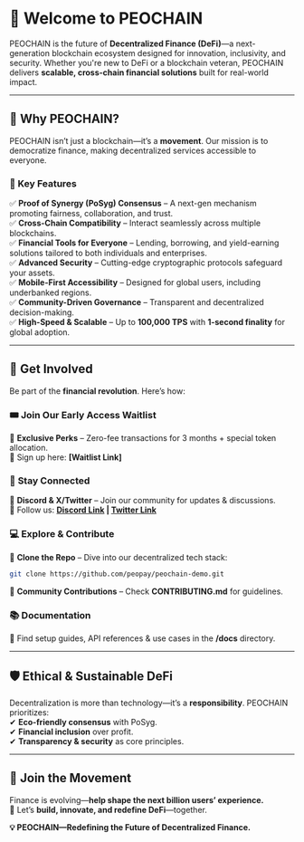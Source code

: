 # 🚀 Welcome to PEOCHAIN  

PEOCHAIN is the future of **Decentralized Finance (DeFi)**—a next-generation blockchain ecosystem designed for innovation, inclusivity, and security. Whether you're new to DeFi or a blockchain veteran, PEOCHAIN delivers **scalable, cross-chain financial solutions** built for real-world impact.

---

## 🌟 Why PEOCHAIN?  
PEOCHAIN isn’t just a blockchain—it’s a **movement**. Our mission is to democratize finance, making decentralized services accessible to everyone.  

### 🔑 Key Features  
✅ **Proof of Synergy (PoSyg) Consensus** – A next-gen mechanism promoting fairness, collaboration, and trust.  
✅ **Cross-Chain Compatibility** – Interact seamlessly across multiple blockchains.  
✅ **Financial Tools for Everyone** – Lending, borrowing, and yield-earning solutions tailored to both individuals and enterprises.  
✅ **Advanced Security** – Cutting-edge cryptographic protocols safeguard your assets.  
✅ **Mobile-First Accessibility** – Designed for global users, including underbanked regions.  
✅ **Community-Driven Governance** – Transparent and decentralized decision-making.  
✅ **High-Speed & Scalable** – Up to **100,000 TPS** with **1-second finality** for global adoption.

---

## 🤝 Get Involved  
Be part of the **financial revolution**. Here’s how:  

### 🎟️ **Join Our Early Access Waitlist**  
🔹 **Exclusive Perks** – Zero-fee transactions for 3 months + special token allocation.  
🔹 Sign up here: **[Waitlist Link]**  

### 📢 **Stay Connected**  
🔹 **Discord & X/Twitter** – Join our community for updates & discussions.  
🔹 Follow us: **[Discord Link](https://discord.gg/FqvHmnX57N) | [Twitter Link](https://x.com/peochain)**  

### 💻 **Explore & Contribute**  
🔹 **Clone the Repo** – Dive into our decentralized tech stack:  
```sh
git clone https://github.com/peopay/peochain-demo.git
```  
🔹 **Community Contributions** – Check **CONTRIBUTING.md** for guidelines.  

### 📚 **Documentation**  
🔹 Find setup guides, API references & use cases in the **/docs** directory.  

---

## 🛡️ Ethical & Sustainable DeFi  
Decentralization is more than technology—it’s a **responsibility**. PEOCHAIN prioritizes:  
✔ **Eco-friendly consensus** with PoSyg.  
✔ **Financial inclusion** over profit.  
✔ **Transparency & security** as core principles.  

---

## 🎉 Join the Movement  
Finance is evolving—**help shape the next billion users’ experience.**  
🔹 Let’s **build, innovate, and redefine DeFi**—together.  

**💡 PEOCHAIN—Redefining the Future of Decentralized Finance.**  
